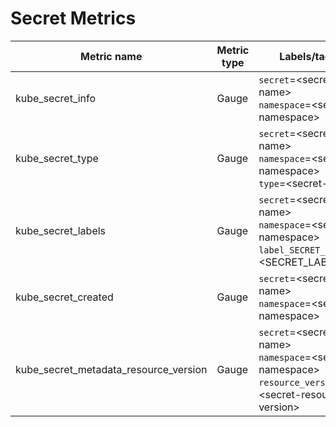 # Secret Metrics

| Metric name| Metric type | Labels/tags |
| ---------- | ----------- | ----------- |
| kube_secret_info | Gauge | `secret`=&lt;secret-name&gt; <br> `namespace`=&lt;secret-namespace&gt; |
| kube_secret_type | Gauge | `secret`=&lt;secret-name&gt; <br> `namespace`=&lt;secret-namespace&gt; <br> `type`=&lt;secret-type&gt; |
| kube_secret_labels | Gauge | `secret`=&lt;secret-name&gt; <br> `namespace`=&lt;secret-namespace&gt; <br> `label_SECRET_LABEL`=&lt;SECRET_LABEL&gt; |
| kube_secret_created  | Gauge | `secret`=&lt;secret-name&gt; <br> `namespace`=&lt;secret-namespace&gt; |
| kube_secret_metadata_resource_version  | Gauge | `secret`=&lt;secret-name&gt; <br> `namespace`=&lt;secret-namespace&gt; <br> `resource_version`=&lt;secret-resource-version&gt; |
